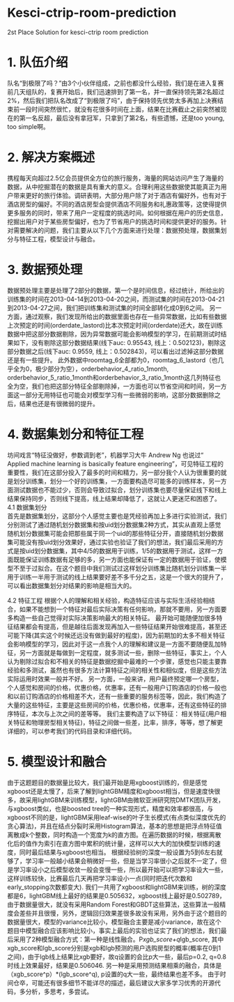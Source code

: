 # Kesci-ctrip-room-prediction
2st Place Solution for kesci-ctrip room prediction
# 1.	队伍介绍
队名“到极限了吗？”由3个小伙伴组成，之前也都没什么经验，我们是在进入复赛
前几天组队的，复赛开始后，我们迅速排到了第一名，并一直保持领先第2名超过2%，然后我们把队名改成了“到极限了吗”，由于保持领先优势太多再加上决赛结束前一段时间突然很忙，就没有花很多时间在上面，结果在比赛截止之前突然被现在的第一名反超，最后没有拿冠军，只拿到了第2名，有些遗憾，还是too young, too simple啊。
# 2.	解决方案概述
携程每天向超过2.5亿会员提供全方位的旅行服务，海量的网站访问产生了海量的数据，从中挖掘潜在的数据是具有重大的意义。合理利用这些数据使其能真正为用户带来更好的旅行体验。调研表明，大部分用户除了对于酒店有偏好外，也有对于酒店房型的偏好。不同的酒店房型会提供酒店不同服务和礼惠政策等，这使得提供更多服务的同时，带来了用户一定程度的挑选时间。如何根据在用户的历史信息，挖掘出用户对于某些房型偏好，也为了节省用户的挑选时间和提供更好的服务。针对需要解决的问题，我们主要从以下几个方面来进行处理：数据预处理，数据集划分与特征工程，模型设计与融合。
# 3.	数据预处理
数据预处理主要是处理了2部分的数据，第一个是时间信息，经过统计，所给出的训练集的时间在2013-04-14到2013-04-20之间，而测试集的时间在2013-04-21到2013-04-27之间，我们把训练集和测试集的时间全部转化成0到6之间。
另一方面，通过观察，我们发现所给出的数据里面也存在一些异常数据，比如有些数据上次预定的时间(orderdate_lastord)比本次预定时间(orderdate)还大，故在训练数据中把这部分数据剔除，因为异常数据可能会影响模型的学习，在前期测试时结果如下，没有剔除这部分数据结果(线下auc: 0.95543, 线上：0.502123)，剔除这部分数据之后(线下auc: 0.9559, 线上：0.502843)，可以看出过滤掉这部分数据还是有一些提升。
此外数据中roomtag_6全部都为0，roomtag_6_lastord（也几乎全为0，极少部分为空），orderbehavior_4_ratio_1month, orderbehavior_5_ratio_1month和orderbehavior_3_ratio_1month这几列特征也全为空，我们也把这部分特征全部剔除掉，一方面也可以节省空间和时间，另一方面这一部分无用特征也可能会对模型学习有一些微弱的影响，这部分数据删除之后，结果也还是有很微弱的提升。
# 4.	数据集划分和特征工程
坊间戏言“特征没做好，参数调到老”，机器学习大牛 Andrew Ng 也说过“ Applied
machine learning  is basically feature engineering”，可见特征工程的重要性，我们在这部分投入了最多的时间和精力，另一部分我个人认为很重要的就是划分训练集，划分一个好的训练集，一方面要构造尽可能多的训练样本，另一方面测试数据也不能过少，否则会导致过拟合，划分训练集也要尽量保证线下和线上结果保持同步，否则线下提高，线上结果却降低了，这就让人更迷茫和困惑了。
4.1 数据集划分    
首先是数据集划分，这部分个人感觉主要也是凭经验再加上多进行实验测试，我们分别测试了通过随机划分数据集和按uid划分数据集2种方式，其实从直观上感觉随机划分数据集可能会把那些属于同一个uid的那些特征分开，直接随机划分数据集可能没有按uid划分效果好，通过实验也验证了我们的想法，我们最后采用的方式是按uid划分数据集，其中4/5的数据用于训练，1/5的数据用于测试，这样一方面既能保证训练数据有足够的多，另一方面也能保证有一定的数据用于验证，使模型不至于过拟合。在这个题目中我们测试过这样划分训练集比随机划分训练集一半用于训练一半用于测试的线上结果要好差不多千分之五，这是一个很大的提升了，可以看出数据集划分对结果的影响是相当大的。

4.2	特征工程
根据个人的理解和相关经验，构造特征应该与实际生活经验相结合，如果不能想到一个特征对最后实际决策有任何影响，那就不要用，另一方面要多构造一些自己觉得对实际决策影响最大的相关特征。
最开始可能随便加很多特征结果都会有提高，但是越往后面发现再加入一些特征结果开始很难提高，甚至还可能下降(其实这个时候还远没有做到最好的程度)，因为前期加的太多不相关特征会影响模型的学习，因此对于这一点我个人的理解和建议是一方面不要随便乱加特征，另一方面就是每做到一定程度，就多测试一些，删除一些特征，事实上，个人认为剔除过拟合和不相关的特征是数据挖掘中最难的一个步骤，感觉也只能主要靠经验和多测试，虽然也有很多方法计算特征之间的相关性和相似度，但是这些方法实际运用时效果一般并不好。
另一方面，一般来讲，用户最终预定哪一个房型，个人感觉和房间的价格，优惠价格，优惠率，还有一般用户订购酒店的价格一般也和以前订购酒店的价格相差不大，还有一些重要的服务标签等，因此，我们构造了大量的这些特征，主要是这些房间的价格，优惠价格，优惠率，还有这些特征的排序特征，本次与上次之间的差等等。
我们主要构造了以下特征： 相关特征(用户相关特征和物理房型相关特征)，特征之间做一些差，比率，排序，等等，想了解更详细的，可以参考我们的代码目录和详细代码。

# 5.	模型设计和融合
由于这题题目的数据量比较大，我们最开始是用xgboost训练的，但是感觉xgboost还是太慢了，后来了解到lightGBM精度和xgboost相当，但是速度快很多，故采用lightGBM来训练模型，lightGBM由微软亚洲研究院DMTK团队开发，与xgboost类似，也是boosted tree的一种实现形式，精度和效率都很高，与xgboost不同的是，lightGBM采用leaf-wise的叶子生长模式(有点类似深度优先的贪心算法)，并且在结点分裂时采用Histogram算法，基本的思想是把浮点特征值离散成k个整数，同时构造一个宽度为k的直方图。在遍历数据的时候，根据离散化后的值作为索引在直方图中累积的统计量，这样可以大大的加快模型训练的速度，同时最后结果与xgboost也相当。
根据经验树的深度一般设置为5到6左右就够了，学习率一般越小结果会稍微好一些，但是当学习率很小之后就不一定了，但是学习率设小之后模型收敛一般会变慢一些，所以最开始可以把学习率设大一些，这样训练较快，比赛最后几天再把学习率设小一点(同时把迭代次数和early_stopping次数都变大).
我们一共用了xgboost和lightGBM来训练，树的深度都是6，lightGBM线上最好的结果是0.505632，xgboost线上最好是0.502789，由于数据量很大，就没有采用Random Forest和GBDT这些算法，这些算法一般精度会差些并且很慢，另外，逻辑回归效果差很多故没有采用，另外由于这个题目的数据量很大，模型的variance比较小，模型融合主要是减小variance，故在这个题目中模型融合应该影响比较小，事实上最后的实验也证实了我们的想法，我们最后采用了2种模型融合方式：第一种是线性融合。P*xgb_score+q*lgb_score,  其中xgb_score和lgb_score分别是xgb和lgb预测的用户选购房型的概率(概率在0到1之间)，由于lgb线上结果比xgb要好，故q设置的会比p大一些，最后p=0.2, q=0.8时线上效果最好，结果是0.506046.
另一种是采用预测结果相乘的融合，具体是 （xgb_score^p）*(lgb_score^q), p设置的q大一些，最终结果也差不多。
由于时间仓卒，可能还有很多细节不能详尽的描述，最后建议大家多学习优秀的开源代码，多分析，多思考，多尝试。

